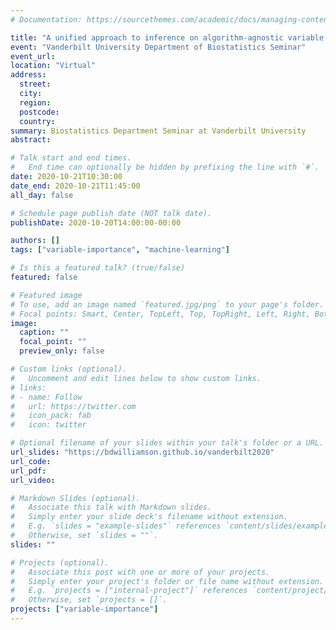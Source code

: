 ```yaml
---
# Documentation: https://sourcethemes.com/academic/docs/managing-content/

title: "A unified approach to inference on algorithm-agnostic variable importance"
event: "Vanderbilt University Department of Biostatistics Seminar"
event_url:
location: "Virtual"
address:
  street:
  city:
  region:
  postcode:
  country:
summary: Biostatistics Department Seminar at Vanderbilt University
abstract:

# Talk start and end times.
#   End time can optionally be hidden by prefixing the line with `#`.
date: 2020-10-21T10:30:00
date_end: 2020-10-21T11:45:00
all_day: false

# Schedule page publish date (NOT talk date).
publishDate: 2020-10-20T14:00:00-00:00

authors: []
tags: ["variable-importance", "machine-learning"]

# Is this a featured talk? (true/false)
featured: false

# Featured image
# To use, add an image named `featured.jpg/png` to your page's folder.
# Focal points: Smart, Center, TopLeft, Top, TopRight, Left, Right, BottomLeft, Bottom, BottomRight.
image:
  caption: ""
  focal_point: ""
  preview_only: false

# Custom links (optional).
#   Uncomment and edit lines below to show custom links.
# links:
# - name: Follow
#   url: https://twitter.com
#   icon_pack: fab
#   icon: twitter

# Optional filename of your slides within your talk's folder or a URL.
url_slides: "https://bdwilliamson.github.io/vanderbilt2020"
url_code:
url_pdf:
url_video:

# Markdown Slides (optional).
#   Associate this talk with Markdown slides.
#   Simply enter your slide deck's filename without extension.
#   E.g. `slides = "example-slides"` references `content/slides/example-slides.md`.
#   Otherwise, set `slides = ""`.
slides: ""

# Projects (optional).
#   Associate this post with one or more of your projects.
#   Simply enter your project's folder or file name without extension.
#   E.g. `projects = ["internal-project"]` references `content/project/deep-learning/index.md`.
#   Otherwise, set `projects = []`.
projects: ["variable-importance"]
---
```

